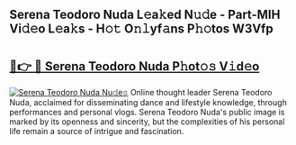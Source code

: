 ## Serena Teodoro Nuda L𝚎a𝚔ed N𝚞𝚍e - Part-MIH Vi𝚍𝚎o L𝚎a𝚔s - H𝚘𝚝 O𝚗𝚕yf𝚊ns P𝚑𝚘tos W3Vfp

# <h2><a href="http://kf8l4up.oniu.top/?m=Serena+Teodoro+Nuda">🔗👉 🔴 Serena Teodoro Nuda P𝚑ot𝚘𝚜 V𝚒d𝚎o</a></h2>

[![Serena Teodoro Nuda Nu𝚍e𝚜](https://i.imgur.com/0qMVB7G.gif)](http://kf8l4up.oniu.top/?m=Serena+Teodoro+Nuda)
Online thought leader Serena Teodoro Nuda, acclaimed for disseminating dance and lifestyle knowledge, through performances and personal vlogs. Serena Teodoro Nuda's public image is marked by its openness and sincerity, but the complexities of his personal life remain a source of intrigue and fascination.  
